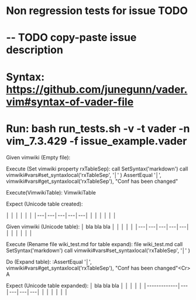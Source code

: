 # Non regression tests for issue TODO
# -- TODO copy-paste issue description
#
# Syntax: https://github.com/junegunn/vader.vim#syntax-of-vader-file
# Run: bash run_tests.sh -v -t vader -n vim_7.3.429 -f issue_example.vader

Given vimwiki (Empty file):


Execute (Set vimwiki property rxTableSep):
  call SetSyntax('markdown')
  call vimwiki#vars#set_syntaxlocal('rxTableSep', '│' )
  AssertEqual '│', vimwiki#vars#get_syntaxlocal('rxTableSep'), "Conf has been changed"
  

Execute(VimwikiTable):
  VimwikiTable

Expect (Unicode table created):
  
  │   │   │   │   │   │
  │---│---│---│---│---│
  │   │   │   │   │   │


Given vimwiki (Unicode table):
  │ bla bla bla   │   │   │   │   │
  │---│---│---│---│---│
  │   │   │   │   │   │


Execute (Rename file wiki_test.md for table expand):
  file wiki_test.md
  call SetSyntax('markdown')
  call vimwiki#vars#set_syntaxlocal('rxTableSep', '│' )


Do (Expand table):
  :AssertEqual '│', vimwiki#vars#get_syntaxlocal('rxTableSep'), "Conf has been changed"\<Cr>
  A

Expect (Unicode table expanded):
  │ bla bla bla │   │   │   │   │
  │-------------│---│---│---│---│
  │             │   │   │   │   │
